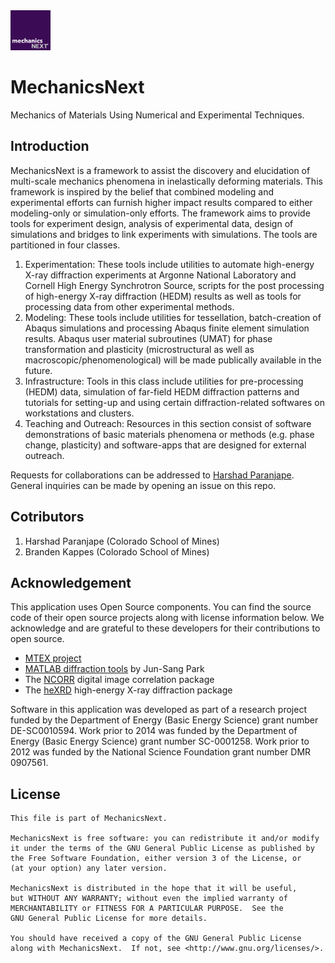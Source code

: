 <img src="https://github.com/MechanicsNext/MechanicsNext/blob/master/MeshnicsNext_Assets/mechanics_next_wordmark.png" width=64px>

# MechanicsNext

Mechanics of Materials Using Numerical and Experimental Techniques.

## Introduction

MechanicsNext is a framework to assist the discovery and elucidation of multi-scale mechanics phenomena in inelastically deforming materials. This framework is inspired by the belief that combined modeling and experimental efforts can furnish higher impact results compared to either modeling-only or simulation-only efforts. The framework aims to provide tools for experiment design, analysis of experimental data, design of simulations and bridges to link experiments with simulations. The tools are partitioned in four classes.

1. Experimentation: These tools include utilities to automate high-energy X-ray diffraction experiments at Argonne National Laboratory and Cornell High Energy Synchrotron Source, scripts for the post processing of high-energy X-ray diffraction (HEDM) results as well as tools for processing data from other experimental methods.
2. Modeling: These tools include utilities for tessellation, batch-creation of Abaqus simulations and processing Abaqus finite element simulation results. Abaqus user material subroutines (UMAT) for phase transformation and plasticity (microstructural as well as macroscopic/phenomenological) will be made publically available in the future.
3. Infrastructure: Tools in this class include utilities for pre-processing (HEDM) data, simulation of far-field HEDM diffraction patterns and tutorials for setting-up and using certain diffraction-related softwares on workstations and clusters.
4. Teaching and Outreach: Resources in this section consist of software demonstrations of basic materials phenomena or methods (e.g. phase change, plasticity) and software-apps that are designed for external outreach.

Requests for collaborations can be addressed to [Harshad Paranjape](mailto:contact@harshadparanjape.com). General inquiries can be made by opening an issue on this repo.

## Cotributors
1. Harshad Paranjape (Colorado School of Mines)
2. Branden Kappes (Colorado School of Mines)

## Acknowledgement

This application uses Open Source components. You can find the source code of their open source projects along with license information below. We acknowledge and are grateful to these developers for their contributions to open source.
* [MTEX project](https://mtex-toolbox.github.io/)
* [MATLAB diffraction tools](https://github.com/junspark/matlab_tools) by Jun-Sang Park
* The [NCORR](http://ncorr.com/) digital image correlation package
* The [heXRD](https://github.com/praxes/hexrd) high-energy X-ray diffraction package

Software in this application was developed as part of a research project funded by the Department of Energy (Basic Energy Science) grant number DE-SC0010594. Work prior to 2014 was funded by the Department of Energy (Basic Energy Science) grant number SC-0001258. Work prior to 2012 was funded by the National Science Foundation grant number DMR 0907561.

## License

    This file is part of MechanicsNext.

    MechanicsNext is free software: you can redistribute it and/or modify
    it under the terms of the GNU General Public License as published by
    the Free Software Foundation, either version 3 of the License, or
    (at your option) any later version.

    MechanicsNext is distributed in the hope that it will be useful,
    but WITHOUT ANY WARRANTY; without even the implied warranty of
    MERCHANTABILITY or FITNESS FOR A PARTICULAR PURPOSE.  See the
    GNU General Public License for more details.

    You should have received a copy of the GNU General Public License
    along with MechanicsNext.  If not, see <http://www.gnu.org/licenses/>.
